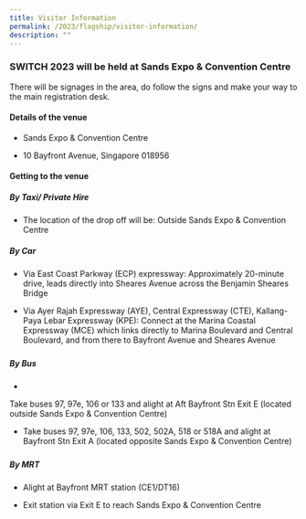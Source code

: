 ```yaml
---
title: Visitor Information
permalink: /2023/flagship/visitor-information/
description: ""
---
```

### SWITCH 2023 will be held at Sands Expo & Convention Centre 

There will be signages in the area, do follow the signs and make your way to the main registration desk. 

 

#### Details of the venue 

* Sands Expo & Convention Centre 

* 10 Bayfront Avenue, Singapore 018956 

 

#### Getting to the venue 

##### By Taxi/ Private Hire 

* The location of the drop off will be: Outside Sands Expo & Convention Centre 

##### By Car 

* Via East Coast Parkway (ECP) expressway: Approximately 20-minute drive, leads directly into Sheares Avenue across the Benjamin Sheares Bridge 

* Via Ayer Rajah Expressway (AYE), Central Expressway (CTE), Kallang-Paya Lebar Expressway (KPE): Connect at the Marina Coastal Expressway (MCE) which links directly to Marina Boulevard and Central Boulevard, and from there to Bayfront Avenue and Sheares Avenue 
##### 
##### By Bus 
* 
Take buses 97, 97e, 106 or 133 and alight at Aft Bayfront Stn Exit E (located outside Sands Expo & Convention Centre) 

* Take buses 97, 97e, 106, 133, 502, 502A, 518 or 518A and alight at Bayfront Stn Exit A (located opposite Sands Expo & Convention Centre) 
##### 
##### By MRT 

* Alight at Bayfront MRT station (CE1/DT16) 

* Exit station via Exit E to reach Sands Expo & Convention Centre 